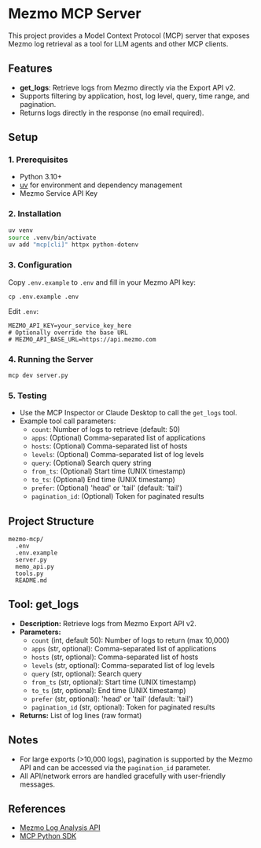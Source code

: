 # Mezmo MCP Server

This project provides a Model Context Protocol (MCP) server that exposes Mezmo log retrieval as a tool for LLM agents and other MCP clients.

## Features

- **get_logs**: Retrieve logs from Mezmo directly via the Export API v2.
- Supports filtering by application, host, log level, query, time range, and pagination.
- Returns logs directly in the response (no email required).

## Setup

### 1. Prerequisites

- Python 3.10+
- [uv](https://astral.sh/uv/) for environment and dependency management
- Mezmo Service API Key

### 2. Installation

```bash
uv venv
source .venv/bin/activate
uv add "mcp[cli]" httpx python-dotenv
```

### 3. Configuration

Copy `.env.example` to `.env` and fill in your Mezmo API key:

```
cp .env.example .env
```

Edit `.env`:

```
MEZMO_API_KEY=your_service_key_here
# Optionally override the base URL
# MEZMO_API_BASE_URL=https://api.mezmo.com
```

### 4. Running the Server

```bash
mcp dev server.py
```

### 5. Testing

- Use the MCP Inspector or Claude Desktop to call the `get_logs` tool.
- Example tool call parameters:
  - `count`: Number of logs to retrieve (default: 50)
  - `apps`: (Optional) Comma-separated list of applications
  - `hosts`: (Optional) Comma-separated list of hosts
  - `levels`: (Optional) Comma-separated list of log levels
  - `query`: (Optional) Search query string
  - `from_ts`: (Optional) Start time (UNIX timestamp)
  - `to_ts`: (Optional) End time (UNIX timestamp)
  - `prefer`: (Optional) 'head' or 'tail' (default: 'tail')
  - `pagination_id`: (Optional) Token for paginated results

## Project Structure

```
mezmo-mcp/
  .env
  .env.example
  server.py
  memo_api.py
  tools.py
  README.md
```

## Tool: get_logs

- **Description:** Retrieve logs from Mezmo Export API v2.
- **Parameters:**
  - `count` (int, default 50): Number of logs to return (max 10,000)
  - `apps` (str, optional): Comma-separated list of applications
  - `hosts` (str, optional): Comma-separated list of hosts
  - `levels` (str, optional): Comma-separated list of log levels
  - `query` (str, optional): Search query
  - `from_ts` (str, optional): Start time (UNIX timestamp)
  - `to_ts` (str, optional): End time (UNIX timestamp)
  - `prefer` (str, optional): 'head' or 'tail' (default: 'tail')
  - `pagination_id` (str, optional): Token for paginated results
- **Returns:** List of log lines (raw format)

## Notes

- For large exports (>10,000 logs), pagination is supported by the Mezmo API and can be accessed via the `pagination_id` parameter.
- All API/network errors are handled gracefully with user-friendly messages.

## References

- [Mezmo Log Analysis API](https://docs.mezmo.com/log-analysis-api#export)
- [MCP Python SDK](https://github.com/modelcontextprotocol/python-sdk)
